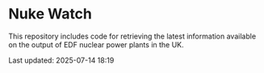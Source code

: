# Nuke Watch

This repository includes code for retrieving the latest information available on the output of EDF nuclear power plants in the UK.

Last updated: 2025-07-14 18:19